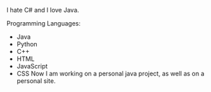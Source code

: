 I hate C# and I love Java.

  Programming Languages:
  - Java
  - Python
  - C++
  - HTML
  - JavaScript
  - CSS
Now I am working on a personal java project, as well as on a personal site.
